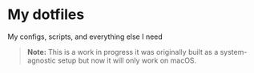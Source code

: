 # My dotfiles

My configs, scripts, and everything else I need

> **Note:** This is a work in progress
> it was originally built as a system-agnostic setup but
> now it will only work on macOS.